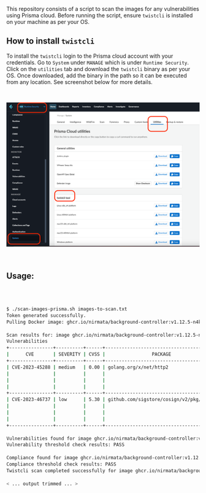 This repository consists of a script to scan the images for any vulnerabilities using Prisma cloud. Before running the script, ensure `twistcli` is installed on your machine as per your OS. 

## How to install `twistcli`

To install the `twistcli` login to the Prisma cloud account with your credentials. Go to `System` under  `MANAGE` which is under `Runtime Security`. Click on the `utilities` tab and download the `twistcli` binary as per your OS. Once downloaded, add the binary in the path so it can be executed from any location. See screenshot below for more details.

&nbsp;

![How to install twistcli](image.png)

&nbsp;

## Usage: 
&nbsp;

```sh

$ ./scan-images-prisma.sh images-to-scan.txt
Token generated successfully.
Pulling Docker image: ghcr.io/nirmata/background-controller:v1.12.5-n4k.nirmata.6

Scan results for: image ghcr.io/nirmata/background-controller:v1.12.5-n4k.nirmata.6 sha256:1acd9782762fe331ab55362d6071e8997511a64442ec3f431d6e9a7218b42b6c
Vulnerabilities
+----------------+----------+------+------------------------------------------+---------+-----------------+-------------+------------+----------------------------------------------------+
|      CVE       | SEVERITY | CVSS |                 PACKAGE                  | VERSION |     STATUS      |  PUBLISHED  | DISCOVERED |                    DESCRIPTION                     |
+----------------+----------+------+------------------------------------------+---------+-----------------+-------------+------------+----------------------------------------------------+
| CVE-2023-45288 | medium   | 0.00 | golang.org/x/net/http2                   | v0.22.0 | fixed in 0.23.0 | > 7 months  | < 1 hour   | An attacker may cause an HTTP/2 endpoint to        |
|                |          |      |                                          |         | > 7 months ago  |             |            | read arbitrary amounts of header data by sending   |
|                |          |      |                                          |         |                 |             |            | an excessive number of CONTINUATION frames.        |
|                |          |      |                                          |         |                 |             |            | Maintaining H...                                   |
+----------------+----------+------+------------------------------------------+---------+-----------------+-------------+------------+----------------------------------------------------+
| CVE-2023-46737 | low      | 5.30 | github.com/sigstore/cosign/v2/pkg/cosign | 1.22.5  | fixed in 2.2.1  | > 12 months | < 1 hour   | Cosign is a sigstore signing tool for OCI          |
|                |          |      |                                          |         | > 8 months ago  |             |            | containers. Cosign is susceptible to a denial of   |
|                |          |      |                                          |         |                 |             |            | service by an attacker controlled registry. An     |
|                |          |      |                                          |         |                 |             |            | attacker who...                                    |
+----------------+----------+------+------------------------------------------+---------+-----------------+-------------+------------+----------------------------------------------------+

Vulnerabilities found for image ghcr.io/nirmata/background-controller:v1.12.5-n4k.nirmata.6: total - 2, critical - 0, high - 0, medium - 1, low - 1
Vulnerability threshold check results: PASS

Compliance found for image ghcr.io/nirmata/background-controller:v1.12.5-n4k.nirmata.6: total - 0, critical - 0, high - 0, medium - 0, low - 0
Compliance threshold check results: PASS
Twistcli scan completed successfully for image ghcr.io/nirmata/background-controller:v1.12.5-n4k.nirmata.6.

< ... output trimmed ... >

```
&nbsp;
